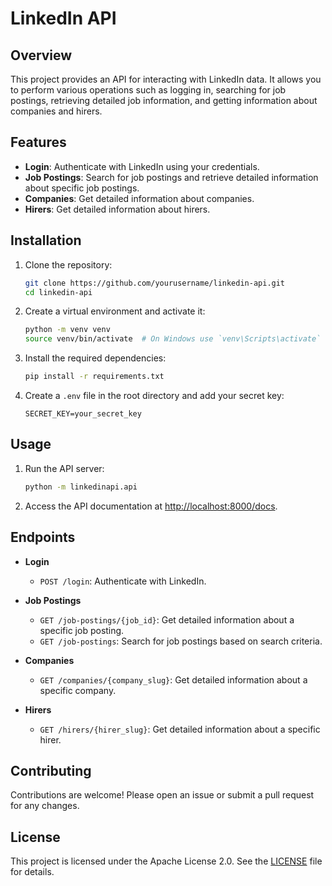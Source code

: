 # LinkedIn API

## Overview

This project provides an API for interacting with LinkedIn data. It allows you to perform various operations such as logging in, searching for job postings, retrieving detailed job information, and getting information about companies and hirers.

## Features

- **Login**: Authenticate with LinkedIn using your credentials.
- **Job Postings**: Search for job postings and retrieve detailed information about specific job postings.
- **Companies**: Get detailed information about companies.
- **Hirers**: Get detailed information about hirers.

## Installation

1. Clone the repository:
    ```bash
    git clone https://github.com/yourusername/linkedin-api.git
    cd linkedin-api
    ```

2. Create a virtual environment and activate it:
    ```bash
    python -m venv venv
    source venv/bin/activate  # On Windows use `venv\Scripts\activate`
    ```

3. Install the required dependencies:
    ```bash
    pip install -r requirements.txt
    ```

4. Create a `.env` file in the root directory and add your secret key:
    ```plaintext
    SECRET_KEY=your_secret_key
    ```

## Usage

1. Run the API server:
    ```bash
    python -m linkedinapi.api
    ```

2. Access the API documentation at [http://localhost:8000/docs](http://localhost:8000/docs).

## Endpoints

- **Login**
  - `POST /login`: Authenticate with LinkedIn.

- **Job Postings**
  - `GET /job-postings/{job_id}`: Get detailed information about a specific job posting.
  - `GET /job-postings`: Search for job postings based on search criteria.

- **Companies**
  - `GET /companies/{company_slug}`: Get detailed information about a specific company.

- **Hirers**
  - `GET /hirers/{hirer_slug}`: Get detailed information about a specific hirer.

## Contributing

Contributions are welcome! Please open an issue or submit a pull request for any changes.

## License

This project is licensed under the Apache License 2.0. See the [LICENSE](LICENSE) file for details.
